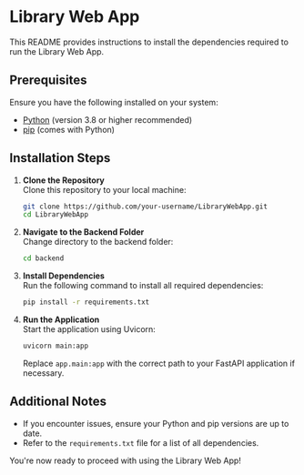 # Library Web App

This README provides instructions to install the dependencies required to run the Library Web App.

## Prerequisites

Ensure you have the following installed on your system:
- [Python](https://www.python.org/) (version 3.8 or higher recommended)
- [pip](https://pip.pypa.io/en/stable/) (comes with Python)

## Installation Steps

1. **Clone the Repository**  
    Clone this repository to your local machine:
    ```bash
    git clone https://github.com/your-username/LibraryWebApp.git
    cd LibraryWebApp
    ```

2. **Navigate to the Backend Folder**  
    Change directory to the backend folder:
    ```bash
    cd backend
    ```

3. **Install Dependencies**  
    Run the following command to install all required dependencies:
    ```bash
    pip install -r requirements.txt
    ```

4. **Run the Application**  
    Start the application using Uvicorn:
    ```bash
    uvicorn main:app
    ```
    Replace `app.main:app` with the correct path to your FastAPI application if necessary.

## Additional Notes

- If you encounter issues, ensure your Python and pip versions are up to date.
- Refer to the `requirements.txt` file for a list of all dependencies.

You're now ready to proceed with using the Library Web App!